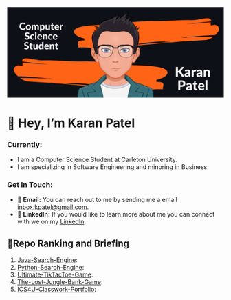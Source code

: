 <img src="Intro Image.png"/>

# 👋 Hey, I’m Karan Patel

### Currently:
- I am a Computer Science Student at Carleton University. 
- I am specializing in Software Engineering and minoring in Business.

### Get In Touch:
- :email: **Email:** You can reach out to me by sending me a email inbox.kpatel@gmail.com. 
- 🤵 **LinkedIn:** If you would like to learn more about me you can connect with we on my [LinkedIn](https://www.linkedin.com/in/karanpatel1501/).

## 💯Repo Ranking and Briefing 
1. [Java-Search-Engine](https://github.com/Karanpatel-15/Java-Search-Engine):
2. [Python-Search-Engine](https://github.com/Karanpatel-15/Python-Search-Engine):
3. [Ultimate-TikTacToe-Game](https://github.com/Karanpatel-15/Ultimate-TikTacToe-Game): 
4. [The-Lost-Jungle-Bank-Game](https://github.com/Karanpatel-15/The-Lost-Jungle-Bank-Game): 
5. [ICS4U-Classwork-Portfolio](https://github.com/Karanpatel-15/ICS4U-Classwork-Portfolio): 




<!---
Karanpatel-15/Karanpatel-15 is a ✨ special ✨ repository because its `README.md` (this file) appears on your GitHub profile.
You can click the Preview link to take a look at your changes.
--->
